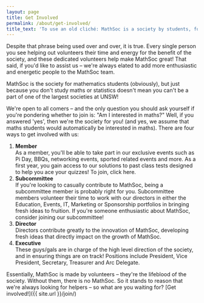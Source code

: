 ```yaml
---
layout: page
title: Get Involved
permalink: /about/get-involved/
title_text: 'To use an old cliché: MathSoc is a society by students, for students.'
---
```


Despite that phrase being used over and over, it is true. Every single person you see helping out volunteers their time and energy for the benefit of the society, and these dedicated volunteers help make MathSoc great! That said, if you'd like to assist us – we're always elated to add more enthusiastic and energetic people to the MathSoc team.

MathSoc is the society for mathematics students (obviously), but just because you don't study maths or statistics doesn't mean you can't be a part of one of the largest societies at UNSW!

We're open to all comers – and the only question you should ask yourself if you're pondering whether to join is: "Am I interested in maths?" Well, if you answered 'yes', then we're the society for you! (and yes, we assume that maths students would automatically be interested in maths).
There are four ways to get involved with us:

1. **Member**<br>
As a member, you'll be able to take part in our exclusive events such as Pi Day, BBQs, networking events, sported related events and more. As a first year, you gain access to our solutions to past class tests designed to help you ace your quizzes! To join, click here.
2. **Subcommittee**<br>
If you're looking to casually contribute to MathSoc, being a subcommittee member is probably right for you. Subcommittee members volunteer their time to work with our directors in either the Education, Events, IT, Marketing or Sponsorship portfolios in bringing fresh ideas to fruition.
If you're someone enthusiastic about MathSoc, consider joining our subcommittee!
3. **Director**<br>
Directors contribute greatly to the innovation of MathSoc, developing fresh ideas that directly impact on the growth of MathSoc. 
4. **Executive**<br>
These guys/gals are in charge of the high level direction of the society, and in ensuring things are on track! Positions include President, Vice President, Secretary, Treasurer and Arc Delegate.

Essentially, MathSoc is made by volunteers – they're the lifeblood of the society. Without them, there is no MathSoc. So it stands to reason that we're always looking for helpers – so what are you waiting for? [Get involved!]({{ site.url }}/join/)